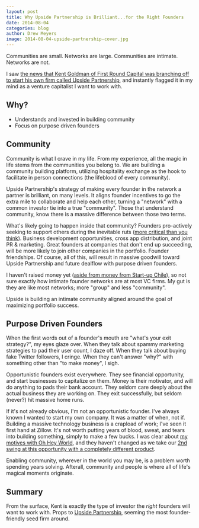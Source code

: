 ```yaml
---
layout: post
title: Why Upside Partnership is Brilliant...for the Right Founders
date: 2014-08-04
categories: blog
author: Drew Meyers
image: 2014-08-04-upside-partnership-cover.jpg
---
```


Communities are small. Networks are large. Communities are intimate. Networks are not.

I saw [the news that Kent Goldman of First Round Capital was branching off to start his own firm called Upside Partnership](http://www.upsidevc.com/2014/07/09/announcing-upside-partnership/), and instantly flagged it in my mind as a venture capitalist I want to work with.

## Why?

<ul>
	<li>Understands and invested in building community</li>
	<li>Focus on purpose driven founders</li>
</ul>

## Community

Community is what I crave in my life. From my experience, all the magic in life stems from the communities you belong to. We are building a community building platform, utilizing hospitality exchange as the hook to facilitate in person connections (the lifeblood of every community).

Upside Partnership's strategy of making every founder in the network a partner is brilliant, on many levels. It aligns founder incentives to go the extra mile to collaborate and help each other, turning a "network" with a common investor tie into a true "community". Those that understand community, know there is a massive difference between those two terms.

What's likely going to happen inside that community? Founders pro-actively seeking to support others during the inevitable ruts ([more critical than you think](https://medium.com/@drewmeyers/the-hidden-depths-of-bootstrapped-startups-b9bf16e5a45c)). Business development opportunities, cross app distribution, and joint PR &amp; marketing. Great founders at companies that don't end up succeeding, will be more likely to join other companies in the portfolio. Founder friendships. Of course, all of this, will result in massive goodwill toward Upside Partnership and future dealflow with purpose driven founders.

I haven't raised money yet ([aside from money from Start-up Chile](http://www.horizonapp.co/blog/startup-chile-journey-gen-10/)), so not sure exactly how intimate founder networks are at most VC firms. My gut is they are like most networks; more "group" and less "community".

Upside is building an intimate community aligned around the goal of maximizing portfolio success.

## Purpose Driven Founders

When the first words out of a founder's mouth are "what's your exit strategy?", my eyes glaze over. When they talk about spammy marketing strategies to pad their user count, I daze off. When they talk about buying fake Twitter followers, I cringe. When they can't answer "why?" with something other than "to make money", I sigh.

Opportunistic founders exist everywhere. They see financial opportunity, and start businesses to capitalize on them. Money is their motivator, and will do anything to pads their bank account. They seldom care deeply about the actual business they are working on. They exit successfully, but seldom (never?) hit massive home runs.

If it's not already obvious, I'm not an opportunistic founder. I've always known I wanted to start my own company. It was a matter of when, not if. Building a massive technology business is a crapload of work; I've seen it first hand at Zillow. It's not worth putting years of blood, sweat, and tears into building something, simply to make a few bucks. I was clear about [my motives with Oh Hey World](http://blog.ohheyworld.com/motives-for-oh-hey-world/), and they haven't changed as we take our [2nd swing at this opportunity with a completely different product](http://www.horizonapp.co/blog/horizon-missed-connections).

Enabling community, wherever in the world you may be, is a problem worth spending years solving. Afterall, community and people is where all of life's magical moments originate.

## Summary

From the surface, Kent is exactly the type of investor the <em>right</em> founders will want to work with. Props to [Upside Partnership](http://www.upsidevc.com/), seeming the most founder-friendly seed firm around.
